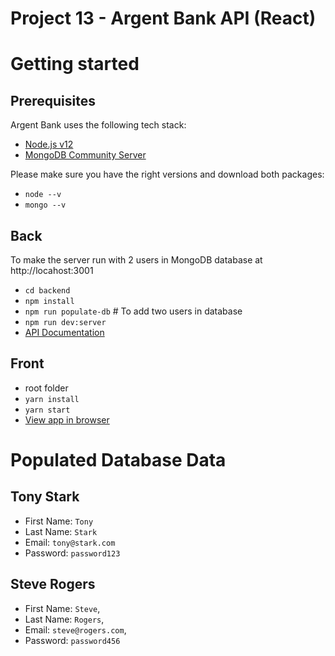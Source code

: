 # Project 13 - Argent Bank API (React)

# Getting started

## Prerequisites

Argent Bank uses the following tech stack:

- [Node.js v12](https://nodejs.org/en/)
- [MongoDB Community Server](https://www.mongodb.com/try/download/community)

Please make sure you have the right versions and download both packages:

- `node --v`
- `mongo --v`

## Back
To make the server run with 2 users in MongoDB database at http://locahost:3001

- `cd backend`
- `npm install`
- `npm run populate-db` # To add two users in database
- `npm run dev:server`
- [API Documentation](http://localhost:3001/api-docs)

## Front

- root folder
- `yarn install`
- `yarn start`
- [View app in browser](http://localhost:3000)

# Populated Database Data

## Tony Stark

- First Name: `Tony`
- Last Name: `Stark`
- Email: `tony@stark.com`
- Password: `password123`

## Steve Rogers

- First Name: `Steve`,
- Last Name: `Rogers`,
- Email: `steve@rogers.com`,
- Password: `password456`

